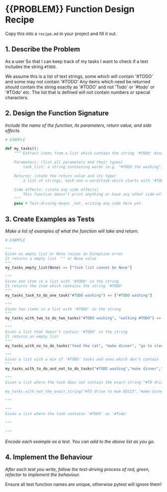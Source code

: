 # {{PROBLEM}} Function Design Recipe

Copy this into a `recipe.md` in your project and fill it out.

## 1. Describe the Problem

As a user
So that I can keep track of my tasks
I want to check if a text includes the string `#TODO`.

We assume this is a list of text strings, some which will contain '#TODO' and some may not contain '#TODO' Any items which need be returned should contain the string exactly as '#TODO' and not 'Todo' or '#todo' or '#TOdo' etc. The list that is defined will not contain numbers or special characters.


## 2. Design the Function Signature

_Include the name of the function, its parameters, return value, and side effects._

```python
# EXAMPLE

def my_tasks():
    """ Extract items from a list which contain the string '#TODO' Assuming that the strings in the list which need to be extracted contains '#TODO' anywhere in the string

    Parameters: (list all parameters and their types)
        task_list: a string containing words (e.g. "#TODO the washing", "#TODO walking", 'feed the cat')

    Returns: (state the return value and its type)
        a list of strings, each one a word/task which starts with '#TODO' 

    Side effects: (state any side effects)
        This function doesn't print anything or have any other side-effects
    """
    pass # Test-driving means _not_ writing any code here yet.
```

## 3. Create Examples as Tests

_Make a list of examples of what the function will take and return._

```python
# EXAMPLE

"""
Given an empty list or None raises an Exception error
It returns a empty list  "" or None value 
"""
my_tasks_empty_list(None) => ["Task list cannot be None"]

"""
Given one item in a list with '#TODO' in the string
It returns the item which contains the string '#TODO'
"""
my_tasks_task_to_do_one_task("#TODO washing") => ["#TODO washing"]

"""
Given two items in a list with '#TODO' in the string
"""
my_tasks_with_two_to_do_two_tasks("#TODO washing", "walking #TODO") => ["#TODO washing", "walking #TODO"]

"""
Given a list that doesn't contain '#TODO' in the string
It returns an empty list
"""
my_tasks_with_no_to_do_tasks("feed the cat", "make dinner", "go to sleep early") => [""]

"""
Given a list with a mix of '#TODO' tasks and ones which don't contain '#TODO'
"""
my_tasks_with_to_do_and_not_to_do_tasks("#TODO washing","make dinner","walking #TODO") => ["#TODO washing","walking #TODO"]

"""
Given a list where the task does not contain the exact string "#TO drive to mum DO123"

my_tasks_with_not_the_exact_string("#TO drive to mum DO123","make dinner","#TODO washing")

"""

"""
Given a list where the task contains '#TODO' as '#Todo'

"""

"""
```

_Encode each example as a test. You can add to the above list as you go._

## 4. Implement the Behaviour

_After each test you write, follow the test-driving process of red, green, refactor to implement the behaviour._

Ensure all test function names are unique, otherwise pytest will ignore them!
